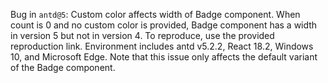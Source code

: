 Bug in `antd@5`: Custom color affects width of Badge component. When count is 0 and no custom color is provided, Badge component has a width in version 5 but not in version 4. To reproduce, use the provided reproduction link. Environment includes antd v5.2.2, React 18.2, Windows 10, and Microsoft Edge. Note that this issue only affects the default variant of the Badge component.
